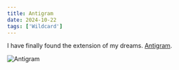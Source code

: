 ```yaml
---
title: Antigram
date: 2024-10-22
tags: ['Wildcard']
---
```


I have finally found the extension of my dreams. [Antigram](https://chromewebstore.google.com/detail/antigram-explore-reels-bl/igbheapdmolhhmmklmkfjjjncmhihfjh).

![Antigram](/rm_ation/images/antigram.png)

<!--x-->
